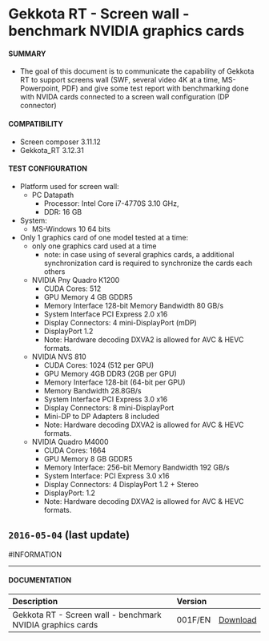 # Gekkota RT - Screen wall - benchmark NVIDIA graphics cards

#### **SUMMARY**
- The goal of this document is to communicate the capability of Gekkota RT to support screens wall (SWF, several video 4K at a time, MS-Powerpoint, PDF) and give some test report with benchmarking done with NVIDA cards connected to a screen wall configuration (DP connector)
#### **COMPATIBILITY**
- Screen composer 3.11.12
- Gekkota_RT 3.12.31
#### **TEST CONFIGURATION**
- Platform used for screen wall:
	- PC Datapath
		- Processor: Intel Core i7-4770S 3.10 GHz,
		- DDR: 16 GB
- System:
	- MS-Windows 10 64 bits
- Only 1 graphics card of one model tested at a time:
	- only one graphics card used at a time
		- note: in case using of several graphics cards, a additional synchronization card is required to synchronize the cards each others
	- NVIDIA Pny Quadro K1200
		- CUDA Cores: 512
		- GPU Memory 4 GB GDDR5
		- Memory Interface 128-bit Memory Bandwidth 80 GB/s
		- System Interface PCI Express 2.0 x16
		- Display Connectors: 4 mini-DisplayPort (mDP)
		- DisplayPort 1.2
		- Note: Hardware decoding DXVA2 is allowed for AVC & HEVC formats.
	- NVIDIA NVS 810
		- CUDA Cores: 1024 (512 per GPU)
		- GPU Memory 4GB DDR3 (2GB per GPU)
		- Memory Interface 128-bit (64-bit per GPU)
		- Memory Bandwidth 28.8GB/s
		- System Interface PCI Express 3.0 x16
		- Display Connectors: 8 mini-DisplayPort
		- Mini-DP to DP Adapters 8 included
		- Note: Hardware decoding DXVA2 is allowed for AVC & HEVC formats.
	- NVIDIA Quadro M4000
		- CUDA Cores: 1664
		- GPU Memory 8 GB GDDR5
		- Memory Interface: 256-bit Memory Bandwidth 192 GB/s
		- System Interface: PCI Express 3.0 x16
		- Display Connectors: 4 DisplayPort 1.2 + Stereo
		- DisplayPort: 1.2
		- Note: Hardware decoding DXVA2 is allowed for AVC & HEVC formats.
## `2016-05-04` (last update)

#INFORMATION
***********************************************************************
#### **DOCUMENTATION**
| Description                                                                      | Version |                 |
| :------------------------------------------------------------------------------- | :-------| :-------------- |
| Gekkota RT - Screen wall - benchmark NVIDIA graphics cards           | 001F/EN    | [Download](https://github.com/Qeedji/archives/blob/master/downloads/application-notes/GekkotaRT-graphics-cards-benchmark-for-multi-screen-001F_en.pdf) |







